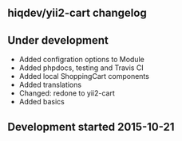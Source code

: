 hiqdev/yii2-cart changelog
--------------------------

## Under development

- Added configration options to Module
- Added phpdocs, testing and Travis CI
- Added local ShoppingCart components
- Added translations
- Changed: redone to yii2-cart
- Added basics

## Development started 2015-10-21

